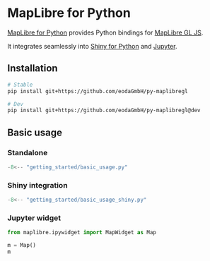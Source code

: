 # MapLibre for Python

[MapLibre for Python](https://github.com/eodaGmbH/py-maplibregl) provides Python bindings for [MapLibre GL JS](https://github.com/maplibre/maplibre-gl-js).

It integrates seamlessly into [Shiny for Python](https://github.com/posit-dev/py-shiny) and [Jupyter](https://jupyter.org/).

## Installation

```bash
# Stable
pip install git+https://github.com/eodaGmbH/py-maplibregl

# Dev
pip install git+https://github.com/eodaGmbH/py-maplibregl@dev
```

## Basic usage

### Standalone

```python
-8<-- "getting_started/basic_usage.py"
```

### Shiny integration

```python
-8<-- "getting_started/basic_usage_shiny.py"
```

### Jupyter widget

```Python
from maplibre.ipywidget import MapWidget as Map

m = Map()
m
```